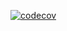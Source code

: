 [![codecov](https://codecov.io/gh/NicoGarofalo/FooTesting/branch/master/graph/badge.svg)](https://codecov.io/gh/NicoGarofalo/FooTesting)
